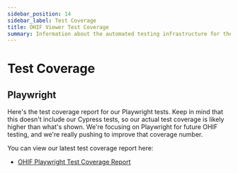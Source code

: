 ```yaml
---
sidebar_position: 14
sidebar_label: Test Coverage
title: OHIF Viewer Test Coverage
summary: Information about the automated testing infrastructure for the OHIF Viewer, with a focus on Playwright tests and access to the latest test coverage reports, which help ensure reliability and quality of the codebase.
---
```


# Test Coverage

## Playwright


Here's the test coverage report for our Playwright tests. Keep in mind that this doesn't include our Cypress tests, so our actual test coverage is likely higher than what's shown. We're focusing on Playwright for future OHIF testing, and we're really pushing to improve that coverage number.


You can view our latest test coverage report here:
- [OHIF Playwright Test Coverage Report](https://docs.ohif.org/coverage)
